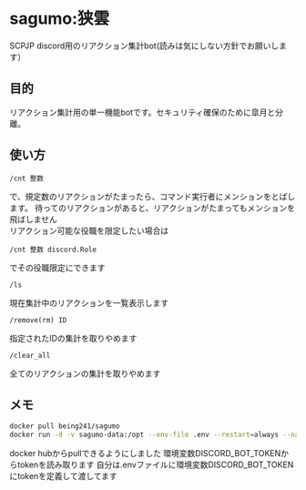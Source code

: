 # sagumo:狭雲
SCPJP discord用のリアクション集計bot(読みは気にしない方針でお願いします）

## 目的
リアクション集計用の単一機能botです。セキュリティ確保のために皐月と分離。

## 使い方
```
/cnt 整数
```
で、規定数のリアクションがたまったら、コマンド実行者にメンションをとばします。
待ってのリアクションがあると、リアクションがたまってもメンションを飛ばしません  
リアクション可能な役職を限定したい場合は
```
/cnt 整数 discord.Role
```
でその役職限定にできます

```
/ls
```
現在集計中のリアクションを一覧表示します
```
/remove(rm) ID
```
指定されたIDの集計を取りやめます
```
/clear_all
```
全てのリアクションの集計を取りやめます

## メモ
```sh
docker pull being241/sagumo
docker run -d -v sagumo-data:/opt --env-file .env --restart=always --name=sagumo being241/sagumo
```

docker hubからpullできるようにしました
環境変数DISCORD_BOT_TOKENからtokenを読み取ります
自分は.envファイルに環境変数DISCORD_BOT_TOKENにtokenを定義して渡してます